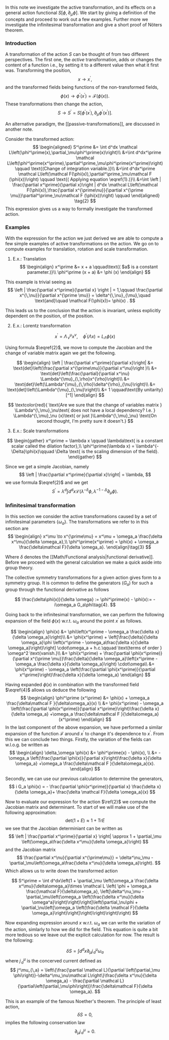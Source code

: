 In this note we investigate the active transformation, and its effects on a general action functional $S[\phi, \partial_\mu\phi]$. We start by giving a definition of the concepts and proceed to work out a few examples. Further more we investigate the infinitesimal transformation and give a short proof of Nöters theorem.

### Introduction
A transformation of the action $S$ can be thought of from two different perspectives. The first one, the *active* transformation, adds or changes the content of a function i.e., by setting it to a different value then what it first was.
Transforming the position,
$$
x \to x^\prime,
$$
and the transformed fields being functions of the non-transformed fields,
$$
\phi(x) \to \phi^\prime(x^\prime) = \mathcal F \left(\phi(x)\right).
\tag{1}
$$
These transformations then change the action,
$$
S \to S^\prime = S[\phi^\prime(x^\prime), \partial_\mu\phi^\prime(x^\prime)].
$$

An alternative paradigm, the [[passive-transformations]], are discussed in another note.

Consider the transformed action:
$$
\begin{aligned}
S^\prime &= \int d^dx \mathcal L\left(\phi^\prime(x),\partial_\mu\phi^\prime(x)\right)\\
&=\int d^dx^\prime \mathcal L\left(\phi^\prime(x^\prime),\partial^\prime_\mu\phi^\prime(x^\prime)\right) \qquad \text{(Change of integration variable.)}\\
&=\int d^dx^\prime \mathcal L\left(\mathcal F(\phi(x)),\partial^\prime_\mu\mathcal F (\phi(x))\right) \qquad \text{( Applying equation \eqref{1}.)}\\
&=\int \left | \frac{\partial x^\prime}{\partial x}\right | d^dx \mathcal L\left(\mathcal F(\phi(x)),\frac{\partial x^{\prime\nu}}{\partial x^{\prime \mu}}\partial^\prime_\nu\mathcal F (\phi(x))\right) \qquad 
\end{aligned}
\tag{2}
$$
This expression gives us a way to formally investigate the transformed action.
### Examples
With the expression for the action we just derived we are able to compute a few simple examples of active transformations on the action. We go on to compute examples for translation, rotation and scale transformation.


1. E.x.: Translation
$$
\begin{align}
x^\prime &= x + a \qquad\text{( $a$ is a constant parameter.)}\\
\phi^\prime (x + a) &= \phi (x) 
\end{align}
$$

This example is trivial seeing as 
$$
\left | \frac{\partial x^\prime}{\partial x} \right | = 1,\qquad \frac{\partial x^{\,\nu}}{\partial x^{\prime \mu}} = \delta^{\,\nu}_{\mu},\quad \text{and}\quad \mathcal F(\phi(x))= \phi(x) .
$$

This leads us to the conclusion that the action is invariant, unless explicitly dependent on the position, of the position.

2. E.x.: Lorentz transformation

$$
x^\prime = \Lambda^\mu_{\,\nu}x^\nu,\quad \phi^\prime(\Lambda x) = L_\Lambda \phi(x)
$$

Using formula $\eqref{2}$, we move to compute the Jacobian and the change of variable matrix again we get the following.


$$
\begin{align}
\left | \frac{\partial x^\prime}{\partial x}\right|  
&= \text{det}\left(\frac{\partial x^{\prime\mu}}{\partial x^\nu}\right )\\
&= \text{det}\left(\frac{\partial}{\partial x^\nu} \Lambda^{\mu}_{\,\rho}x^{\rho}\right)\\
&= \text{det}\left(\Lambda^{\mu}_{\,\rho}\delta^{\rho}_{\nu}\right)\\
&= \text{det}\left(\Lambda^{\mu}_{\,\nu}\right)\\
&= 1 \qquad\text{By unitarity}[^1]
\end{align}
$$

$$
\textcolor{red}{
\text{Are we sure that the change of variables matrix } \Lambda^{\,\mu}_\nu\text{ does not have a local dependency? I.e. } \Lambda^{\,\mu}_\nu (x)\text{ or just }\Lambda^{\,\mu}_\nu}
\text{On second thought, I'm pretty sure it doesn't.}
$$
[^1]: There are representations of the Lorentz group that are non-unitary. However for our purposes I we will strictly use unitary ones. (I think)

3. E.x.: Scale transformations 

$$
\begin{gather}
x^\prime = \lambda x \qquad \lambda\text{ is a constant scalar called the dilation factor},\\
\phi^\prime(\lambda x) = \lambda^{-\Delta}\phi(x)\qquad \Delta \text{ is the scaling dimension of the field}.
\end{gather}
$$

Since we get a simple Jacobian, namely
$$
\left | \frac{\partial x^\prime}{\partial x}\right| = \lambda,
$$
we use formula $\eqref{2}$ and we get 
$$
S^\prime = \lambda^d \int d^dx \mathcal L (\lambda^{-\delta} \phi, \lambda^{-1 -\Delta}\partial_\mu\phi).
$$
### Infinitesimal transformation

In this section we consider the active transformations caused by a set of infinitesimal parameters $\{\omega_a\}$. The transformations we refer to in this section are 
$$
\begin{align}
x^\mu \to x^{\prime\mu} = x^\mu + \omega_a \frac{\delta x^\mu}{\delta \omega_a},\\
\phi^\prime(x^\prime) = \phi(x) + \omega_a \frac{\delta\mathcal F}{\delta \omega_a}.
\end{align}\tag{3}
$$

Where $\delta$ denotes the [[Math/Functional analysis|functional derivative]]. Before we proceed with the general calculation we make a quick aside into group theory.

The collective symmetry transformations for a given action gives form to a symmetry group. It is common to define the generators $(G_a)$ for such a group through the functional derivative as follows

$$
\frac{\delta\phi(x)}{\delta \omega} := \phi^\prime(x) - \phi(x):= -i\omega_a G_a\phi\tag{4}.
$$

Going back to the infinitesimal transformation, we can perform the following expansion of the field $\phi(x)$ w.r.t. $\omega_a$ around the point $x^\prime$ as follows.

$$
\begin{align}
\phi(x) &= \phi\left(x^\prime - \omega_a \frac{\delta x}{\delta \omega_a}\right)\\
&= \phi(x^\prime) + \left[\frac{\delta}{\delta \omega_a}\phi \left(x^\prime - \omega_a\frac{\delta x}{\delta \omega_a}\right)\right] \cdot\omega_a + h.c.\qquad \text{terms of order } \omega^2 \text{vanish.}\\
&= \phi(x^\prime) + \frac{\partial \phi(x^\prime)}{\partial x^{\prime \mu}}\frac{\delta}{\delta \omega_a}\left(x^\prime - \omega_a \frac{\delta x}{\delta \omega_a}\right) \cdot\omega\\
&= \phi(x^\prime) - \omega_a \left(\frac{\partial \phi(x^\prime)}{\partial x^\prime}\right)\frac{\delta x}{\delta \omega_a}
\end{align}
$$

Having expanded $\phi(x)$ in combination with the transformed field $\eqref{4}$ allows us deduce the following 
$$
\begin{align}
\phi^\prime (x^\prime) &= \phi(x) + \omega_a \frac{\delta\mathcal F }{\delta\omega_a}(x) \\
&= \phi(x^\prime) - \omega_a \left(\frac{\partial \phi(x^\prime)}{\partial x^\prime}\right)\frac{\delta x}{\delta \omega_a} +\omega_a \frac{\delta\mathcal F }{\delta\omega_a}(x^\prime)
\end{align}
$$
In the last component of the above expansion, we have performed a similar expansion of the function $\mathcal F$ around $x^\prime$ to change it's dependence to $x^\prime$. From this we can conclude two things. Firstly, the variation of the fields can w.l.o.g. be written as
$$
\begin{align}
\delta_\omega \phi(x) &= \phi^\prime(x) - \phi(x), \\
&= - \omega_a \left(\frac{\partial \phi(x)}{\partial x}\right)\frac{\delta x}{\delta \omega_a} +\omega_a \frac{\delta\mathcal F }{\delta\omega_a}(x).
\end{align}
$$

Secondly, we can use our previous calculation to determine the generators, 
$$
i G_a \phi(x) = - \frac{\partial \phi(x^\prime)}{\partial x} \frac{\delta x}{\delta \omega_a}+ \frac{\delta \mathcal F}{\delta \omega_a}(x)
$$

Now to evaluate our expression for the action $\ref{2}$ we compute the Jacobian matrix and determinant. To start of we will make use of the following approximation:
$$
\text{det}(1 + E) \approx 1 + \text{Tr}E
$$
we see that the Jacobian determiniant can be written as 
$$
\left | \frac{\partial x^\prime}{\partial x} \right| \approx 1 + \partial_\mu \left(\omega_a\frac{\delta x^\mu}{\delta \omega_a}\right)
$$
and the Jacobian matrix 
$$
\frac{\partial x^\nu}{\partial x^{\prime\mu}} = \delta^\nu_\mu - \partial_\mu\left(\omega_a\frac{\delta x^\nu}{\delta \omega_a}\right).
$$
Which allows us to write down the transformed action

$$
S^\prime = \int d^dx\left(1 + \partial_\mu \left(\omega_a \frac{\delta x^\mu}{\delta\omega_a}\times \mathcal L \left( \phi + \omega_a \frac{\mathcal F}{\delta\omega_a}, \left[\delta^\nu_\mu - \partial_\mu\left(\omega_a \left(\frac{\delta x^\nu}{\delta \omega^a}\right)\right)\right]\left(\partial_\nu\phi + \partial_\nu\left[\omega_a \left(\frac{\delta \mathcal F}{\delta \omega_a}\right)\right]\right)\right)\right)\right)
$$

Now expanding expression around $x$ w.r.t. $\omega_a$ we can write the variation of the action, simlarly to how we did for the field. This equation is quite a bit more tedious so we leave out the explicit calculation for now. The result is the following:

$$
\delta S = \int d^d x \partial_\mu j^\mu_{\,a}\omega_a
$$
where $j^\mu_{\,a}$ is the concerved current defined as 
$$
j^\mu_{\,a} = \left\{\frac{\partial \mathcal L}{\partial \left(\partial_\mu \phi\right)}-\delta^\mu_\nu\mathcal L\right\}\frac{\delta x^\nu}{\delta \omega_a} - \frac{\partial \mathcal L}{\partial\left(\partial_\mu\phi\right)}\frac{\delta\mathcal F}{\delta \omega_a}.
$$

This is an example of the famous Noether's theorem. The principle of least action,
$$
\delta S = 0,
$$
implies the following conservation law
$$
\partial_\mu j^\mu_{\,a} = 0.
$$
